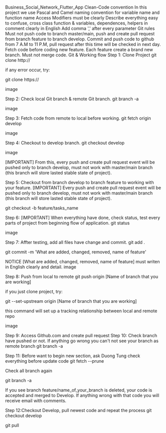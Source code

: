Business_Social_Network_Flutter_App
Clean-Code convention
In this project we use Pascal and Camel naming convention for variable name and function name
Access Modifiers must be clearly
Describe everything easy to confuse, cross class function & variables, dependences, helpers in comment clearly in English
Add comma ',' after every parameter
Git rules
Must not push code to branch master/main, push and create pull request from branch feature to branch develop.
Commit and push code to github from 7 A.M to 11 P.M, pull request after this time will be checked in next day.
Fetch code before coding new feature.
Each feature create a brand new branch.
Must not merge code.
Git & Working flow
Step 1: Clone Project
git clone http://

if any error occur, try:

git clone https://

image

Step 2: Check local Git branch & remote Git branch.
git branch -a

image

Step 3: Fetch code from remote to local before working.
git fetch origin develop

image

Step 4: Checkout to develop branch.
git checkout develop

image

[IMPORTANT] From this, every push and create pull request event will be pushed only to branch develop, must not work with master/main branch (this branch will store lasted stable state of project).

Step 5: Checkout from branch develop to branch feature to working with your feature.
[IMPORTANT] Every push and create pull request event will be pushed only to branch develop, must not work with master/main branch (this branch will store lasted stable state of project).

git checkout -b feature/tasks_name

Step 6: [IMPORTANT] When everything have done, check status, test every parts of project from beginning flow of application.
git status

image

Step 7: Affter testing, add all files have change and commit.
git add .

git commit -m 'What are added, changed, removed, name of feature'

NOTICE [What are added, changed, removed, name of feature] must writen in English clearly and detail. image

Step 8: Push from local to remote
git push origin [Name of branch that you are working]

if you just clone project, try:

git --set-upstream origin [Name of branch that you are working]

this command will set up a tracking relationship between local and remote repo

image

Step 9: Access Github.com and create pull request
Step 10: Check branch have pushed or not. If anything go wrong you can't not see your branch as remote branch
git branch -a

Step 11: Before want to begin new section, ask Duong Tung check everything before update code
git fetch --prune

Check all branch again

git branch -a

If you see branch feature/name_of_your_branch is deleted, your code is accepted and merged to Develop. If anything wrong with that code you will receive email with comments.

Step 12:Checkout Develop, pull newest code and repeat the process
git checkout develop

git pull

